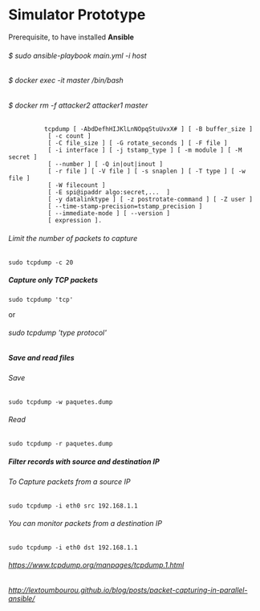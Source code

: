 # Simulator Prototype


Prerequisite, to have installed **Ansible**

###### $ sudo ansible-playbook main.yml -i host
###### $ docker exec -it master /bin/bash
###### $ docker rm -f attacker2 attacker1 master



              tcpdump [ -AbdDefhHIJKlLnNOpqStuUvxX# ] [ -B buffer_size ]
               [ -c count ]
               [ -C file_size ] [ -G rotate_seconds ] [ -F file ]
               [ -i interface ] [ -j tstamp_type ] [ -m module ] [ -M secret ]
               [ --number ] [ -Q in|out|inout ]
               [ -r file ] [ -V file ] [ -s snaplen ] [ -T type ] [ -w file ]
               [ -W filecount ]
               [ -E spi@ipaddr algo:secret,...  ]
               [ -y datalinktype ] [ -z postrotate-command ] [ -Z user ]
               [ --time-stamp-precision=tstamp_precision ]
               [ --immediate-mode ] [ --version ]
               [ expression ].



###### Limit  the number of packets to capture 
```
sudo tcpdump -c 20
```
              
##### Capture only TCP packets
    sudo tcpdump 'tcp'
  
  or   
  ###### sudo tcpdump 'type protocol'


##### Save and read files
###### Save
    sudo tcpdump -w paquetes.dump
###### Read
    sudo tcpdump -r paquetes.dump

##### Filter records with source and destination IP
###### To Capture packets from a source IP
    sudo tcpdump -i eth0 src 192.168.1.1
###### You can monitor packets from a destination IP
    sudo tcpdump -i eth0 dst 192.168.1.1



######  https://www.tcpdump.org/manpages/tcpdump.1.html
######  http://lextoumbourou.github.io/blog/posts/packet-capturing-in-parallel-ansible/
